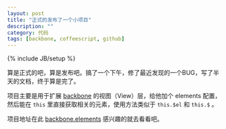 ```yaml
---
layout: post
title: "正式的发布了一个小项目"
description: ""
category: 代码
tags: [backbone, coffeescript, github]
---
```

{% include JB/setup %}

算是正式的吧，算是发布吧。搞了一个下午，修了最近发现的一个BUG，写了半天的文档，终于算是完了。

项目主要是用于扩展 [backbone](backbonejs.org) 的视图（View）层，给他加个 elements 配置，然后能在 `this` 里直接获取相关的元素，使用方法类似于 `this.$el` 和 `this.$` 。

项目地址在此 [backbone.elements](http://bolasblack.github.com/backbone.elements/) 感兴趣的就去看看吧。
